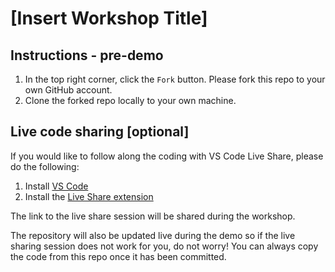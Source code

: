# [Insert Workshop Title]

## Instructions - pre-demo

1. In the top right corner, click the `Fork` button. Please fork this repo to your own GitHub account.
2. Clone the forked repo locally to your own machine.

## Live code sharing [optional]

If you would like to follow along the coding with VS Code Live Share, please do the following:

1. Install [VS Code](https://code.visualstudio.com/download)
2. Install the [Live Share extension](https://marketplace.visualstudio.com/items?itemName=MS-vsliveshare.vsliveshare-pack)

The link to the live share session will be shared during the workshop.

The repository will also be updated live during the demo so if the live sharing session does not work for you,
do not worry! You can always copy the code from this repo once it has been committed.
